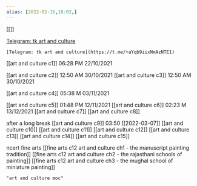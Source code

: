 ```yaml
---
alias: [2022-02-16,18:02,]
---
```

[[]]

[Telegram: tk art and culture](https://t.me/+aYqb9iixNmAzNTE1)
```qrcode
[Telegram: tk art and culture](https://t.me/+aYqb9iixNmAzNTE1)
```

[[art and culture c1]] 06:28 PM 22/10/2021

[[art and culture c2]] 12:50 AM 30/10/2021
[[art and culture c3]] 12:50 AM 30/10/2021

[[art and culture c4]] 05:38 M 03/11/2021

[[art and culture c5]] 01:48 PM 12/11/2021
[[art and culture c6]] 02:23 M 13/12/2021
[[art and culture c7]]
[[art and culture c8]]

after a long break
[[art and culture c9]] 03:50 [[2022-03-07]]
[[art and culture c10]]
[[art and culture c11]]
[[art and culture c12]]
[[art and culture c13]]
[[art and culture c14]]
[[art and culture c15]]

ncert fine arts
[[fine arts c12 art and culture ch1 - the manuscript painting tradition]]
[[fine arts c12 art and culture ch2 - the rajasthani schools of painting]]
[[fine arts c12 art and culture ch3 - the mughal school of miniature painting]]

```query 2021-10-22 18:28
"art and culture moc"
```
